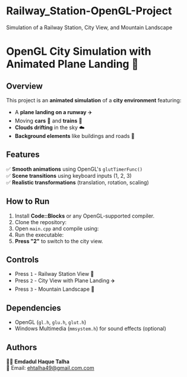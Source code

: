 # Railway_Station-OpenGL-Project
Simulation of a Railway Station, City View, and Mountain Landscape

# OpenGL City Simulation with Animated Plane Landing 🚀

## Overview
This project is an **animated simulation** of a **city environment** featuring:
- A **plane landing on a runway** ✈️
- Moving **cars** 🚗 and **trains** 🚂
- **Clouds drifting** in the sky ☁️
- **Background elements** like buildings and roads 🏢

## Features
✅ **Smooth animations** using OpenGL's `glutTimerFunc()`  
✅ **Scene transitions** using keyboard inputs (1, 2, 3)  
✅ **Realistic transformations** (translation, rotation, scaling)  

## How to Run
1. Install **Code::Blocks** or any OpenGL-supported compiler.
2. Clone the repository:
3. Open `main.cpp` and compile using:
4. Run the executable:
5. **Press "2"** to switch to the city view.

## Controls
- Press `1` - Railway Station View 🚉
- Press `2` - City View with Plane Landing ✈️
- Press `3` - Mountain Landscape 🌄

## Dependencies
- OpenGL (`gl.h`, `glu.h`, `glut.h`)
- Windows Multimedia (`mmsystem.h`) for sound effects (optional)

## Authors
👨‍💻 **Emdadul Haque Talha**  
📧 Email: ehtalha49@gmail.com.com


